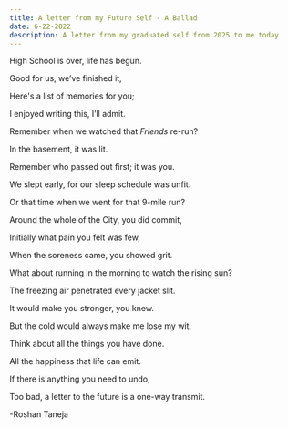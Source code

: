 ```yaml
---
title: A letter from my Future Self - A Ballad
date: 6-22-2022
description: A letter from my graduated self from 2025 to me today
---
```

High School is over, life has begun.

Good for us, we’ve finished it,

Here's a list of memories for you;

I enjoyed writing this, I’ll admit.

  

Remember when we watched that _Friends_ re-run?

In the basement, it was lit.

Remember who passed out first; it was you.

We slept early, for our sleep schedule was unfit.

  

Or that time when we went for that 9-mile run?

Around the whole of the City, you did commit,

Initially what pain you felt was few,

When the soreness came, you showed grit.

  

What about running in the morning to watch the rising sun?

The freezing air penetrated every jacket slit.

It would make you stronger, you knew.

But the cold would always make me lose my wit.

  

Think about all the things you have done.

All the happiness that life can emit.

If there is anything you need to undo,

Too bad, a letter to the future is a one-way transmit.

-Roshan Taneja